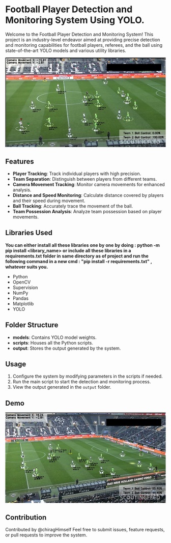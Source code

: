 
# Football Player Detection and Monitoring System Using YOLO.

Welcome to the Football Player Detection and Monitoring System! This project is an industry-level endeavor aimed at providing precise detection and monitoring capabilities for football players, referees, and the ball using state-of-the-art YOLO models and various utility libraries.


![Demo](https://github.com/chiragHimself/FootballAnalyserYolo/blob/main/demo/demo1.jpg)


## Features

- **Player Tracking**: Track individual players with high precision.
- **Team Separation**: Distinguish between players from different teams.
- **Camera Movement Tracking**: Monitor camera movements for enhanced analysis.
- **Distance and Speed Monitoring**: Calculate distance covered by players and their speed during movement.
- **Ball Tracking**: Accurately trace the movement of the ball.
- **Team Possession Analysis**: Analyze team possession based on player movements.
  
## Libraries Used

<b>You can either install all these libraries one by one by doing : python -m pip install <library_name> or include all these libraries in a requirements.txt folder in same directory as of project and run the following command in a new cmd : "pip install -r requirements.txt" , whatever suits you. </b> 

- Python
- OpenCV
- Supervision
- NumPy
- Pandas
- Matplotlib
- YOLO
  

## Folder Structure

- **models**: Contains YOLO model weights.
- **scripts**: Houses all the Python scripts.
- **output**: Stores the output generated by the system.

## Usage

1. Configure the system by modifying parameters in the scripts if needed.
2. Run the main script to start the detection and monitoring process.
3. View the output generated in the `output` folder.

## Demo

![Demo](https://github.com/chiragHimself/FootballAnalyserYolo/blob/main/demo/demo2.jpg)

## Contribution

Contributed by @chiragHimself
Feel free to submit issues, feature requests, or pull requests to improve the system.
